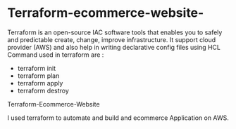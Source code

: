   # Terraform-ecommerce-website-
Terraform is an open-source IAC software tools that enables you to safely and predictable create, change, improve infrastructure. It support cloud provider (AWS) and also help in writing declarative config files using HCL
Command used in terraform are : 
* terraform init
* terraform plan
* terraform apply
* terraform destroy

Terraform-Ecommerce-Website

I used terraform to automate and build and ecommerce Application on AWS.
